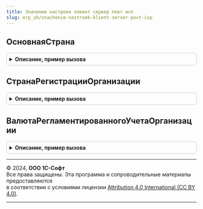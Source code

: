 ```yaml
---
title: Значение настроек клиент сервер повт исп
slug: erp_uh/znachenie-nastroek-klient-server-povt-isp
---
```



## ОсновнаяСтрана
<details style="margin: 1em 0; padding: 0.5em; border: 1px solid #ccc; border-radius: 6px;">

<summary style="font-weight: bold; cursor: pointer;">Описание, пример вызова</summary>

```bsl

// Возвращает значение основной страны учета
//
// Возвращаемое значение:
// 	СправочникСсылка.СтраныМира -
Функция ОсновнаяСтрана() Экспорт
```

Пример вызова
```bsl
Результат = ЗначениеНастроекКлиентСерверПовтИсп.ОсновнаяСтрана() 
```
</details>

## СтранаРегистрацииОрганизации
<details style="margin: 1em 0; padding: 0.5em; border: 1px solid #ccc; border-radius: 6px;">

<summary style="font-weight: bold; cursor: pointer;">Описание, пример вызова</summary>

```bsl

// Возвращает страну регистрации организации. Если передана организация, то возвращает страну регистрации организации.
// Если организация не передана, то основную страну.
//
// Параметры:
//   Организация - СправочникСсылка.Организации - Валюта, которую нужно заполнить.
//
// Возвращаемое значение:
//   СправочникСсылка.Валюты - валюта по умолчанию.
//
Функция СтранаРегистрацииОрганизации(Знач Организация = Неопределено) Экспорт
```

Пример вызова
```bsl
Результат = ЗначениеНастроекКлиентСерверПовтИсп.СтранаРегистрацииОрганизации(Организация);
```
</details>

## ВалютаРегламентированногоУчетаОрганизации
<details style="margin: 1em 0; padding: 0.5em; border: 1px solid #ccc; border-radius: 6px;">

<summary style="font-weight: bold; cursor: pointer;">Описание, пример вызова</summary>

```bsl

// Возвращает валюту регламентированного учета, определенную для организации.
//
// Параметры:
//   Организация - СправочникСсылка.Организации - Организация, для которой надо получить валюту регламентированного учета.
//
// Возвращаемое значение:
//   СправочникСсылка.Валюты -
//
Функция ВалютаРегламентированногоУчетаОрганизации(Знач Организация) Экспорт
```

Пример вызова
```bsl
Результат = ЗначениеНастроекКлиентСерверПовтИсп.ВалютаРегламентированногоУчетаОрганизации(Организация) 
```
</details>

---

© 2024, **ООО 1С-Софт**  
Все права защищены. Эта программа и сопроводительные материалы предоставляются  
в соответствии с условиями лицензии [Attribution 4.0 International (CC BY 4.0)](https://creativecommons.org/licenses/by/4.0/legalcode).

---
